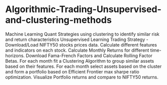 # Algorithmic-Trading-Unsupervised-and-clustering-methods
Machine Learning Quant Strategies using clustering to identify similar risk and return characteristics
Unsupervised Learning Trading Strategy -
Download/Load NIFTY50 stocks prices data.
Calculate different features and indicators on each stock.
Calculate Monthly Returns for different time-horizons.
Download Fama-French Factors and Calculate Rolling Factor Betas.
For each month fit a Clustering Algorithm to group similar assets based on their features.
For each month select assets based on the cluster and form a portfolio based on Efficient Frontier max sharpe ratio optimization.
Visualize Portfolio returns and compare to NIFTY50 returns.

